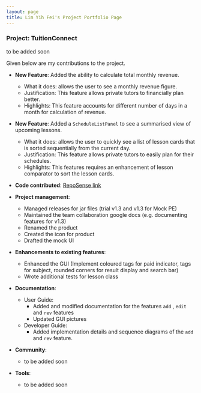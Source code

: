 ```yaml
---
layout: page
title: Lim Yih Fei's Project Portfolio Page
---
```


### Project: TuitionConnect

to be added soon

Given below are my contributions to the project.

* **New Feature**: Added the ability to calculate total monthly revenue.
    * What it does: allows the user to see a monthly revenue figure.
    * Justification: This feature allows private tutors to financially plan better.
    * Highlights: This feature accounts for different number of days in a month for calculation of revenue.
  
* **New Feature**: Added a `ScheduleListPanel` to see a summarised view of upcoming lessons.
   *  What it does: allows the user to quickly see a list of lesson cards that is sorted sequentially from the current day.
   *  Justification: This feature allows private tutors to easily plan for their schedules.
   *  Highlights: This features requires an enhancement of lesson comparator to sort the lesson cards.

* **Code contributed**: [RepoSense link](https://nus-cs2103-ay2324s1.github.io/tp-dashboard/?search=yihfei&sort=groupTitle&sortWithin=title&timeframe=commit&mergegroup=&groupSelect=groupByRepos&breakdown=true&checkedFileTypes=docs~functional-code~test-code&since=2023-09-22&tabOpen=true&zFR=false&tabType=authorship&tabAuthor=yihfei&tabRepo=AY2324S1-CS2103T-F10-4%2Ftp%5Bmaster%5D&authorshipIsMergeGroup=false&authorshipFileTypes=docs~functional-code~test-code&authorshipIsBinaryFileTypeChecked=false&authorshipIsIgnoredFilesChecked=false)

* **Project management**:
    * Managed releases for jar files (trial v1.3 and v1.3 for Mock PE)
    * Maintained the team collaboration google docs (e.g. documenting features for v1.3)
    * Renamed the product
    * Created the icon for product
    * Drafted the mock UI

* **Enhancements to existing features**:
  * Enhanced the GUI (Implement coloured tags for paid indicator, tags for subject, rounded corners for result display and search bar)
  * Wrote additional tests for lesson class

* **Documentation**:
  * User Guide:
    * Added and modified documentation for the features `add` , `edit` and `rev` features
    * Updated GUI pictures
  * Developer Guide:
    * Added implementation details and sequence diagrams of the `add` and `rev` feature.

* **Community**:
    * to be added soon

* **Tools**:
    * to be added soon
